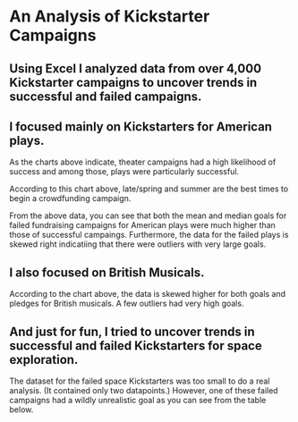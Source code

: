 # An Analysis of Kickstarter Campaigns
Using Excel I analyzed data from over 4,000 Kickstarter campaigns to uncover trends in successful and failed campaigns.
---
## I focused mainly on Kickstarters for American plays.



As the charts above indicate, theater campaigns had a high likelihood of success and among those, plays were particularly successful.


According to this chart above, late/spring and summer are the best times to begin a crowdfunding campaign.


From the above data, you can see that both the mean and median goals for failed fundraising campaigns for American plays were much higher than those of successful campaings. Furthermore, the data for the failed plays is skewed right indicatiing that there were outliers with very large goals.


## I also focused on British Musicals.


According to the chart above, the data is skewed higher for both goals and pledges for British musicals. A few outliers had very high goals.

## And just for fun, I tried to uncover trends in successful and failed Kickstarters for space exploration.

The dataset for the failed space Kickstarters was too small to do a real analysis. (It contained only two datapoints.) However, one of these failed campaigns had a wildly unrealistic goal as you can see from the table below.




